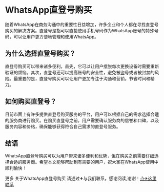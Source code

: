 # WhatsApp直登号购买

随着WhatsApp在商务沟通中的重要性日益增加，许多企业和个人都在寻找直登号购买的解决方案。直登号是指可以直接使用手机号码作为WhatsApp账号的特殊号码，可以让用户更方便地管理和使用WhatsApp。

## 为什么选择直登号购买？

直登号购买可以带来诸多便利，首先，它可以让用户摆脱每次更换设备时需要重新验证的烦恼。其次，直登号还可以提高账号的安全性，避免被盗号或者被封禁的风险。最重要的是，直登号购买可以让用户更加专注于沟通和营销，节省时间和精力。

## 如何购买直登号？

目前市面上有许多提供直登号购买服务的平台，用户可以根据自己的需求选择合适的服务商进行购买。在购买直登号之前，用户需要确认服务商的信誉和口碑，以及服务内容和价格，确保能够获得符合自己需求的直登号服务。

## 结语

WhatsApp直登号购买可以为用户带来诸多便利和优势，但在购买之前需要仔细选择合适的服务商。希望本文能够帮助到有需要的用户，祝大家在WhatsApp使用中顺利愉快！

更多 关于WhatsApp直登号购买 请通过✈与我们联系，感谢阅读,谢谢！[点✈这里联系](https://acc.k02.cc)